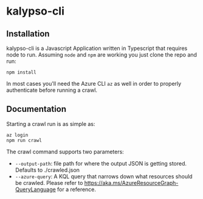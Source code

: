 # kalypso-cli


## Installation

kalypso-cli is a Javascript Application written in Typescript that requires node to run. Assuming `node` and `npm` are working you just clone the repo and run:

   ```shell
   npm install
   ```

In most cases you'll need the Azure CLI `az` as well in order to properly authenticate before running a crawl.  

## Documentation

Starting a crawl run is as simple as:

   ```shell
   az login
   npm run crawl
   ```

The crawl command supports two parameters:

* `--output-path`: file path for where the output JSON is getting stored. Defaults to ./crawled.json
* `--azure-query`: A KQL query that narrows down what resources should be crawled. Please refer to https://aka.ms/AzureResourceGraph-QueryLanguage for a reference.

